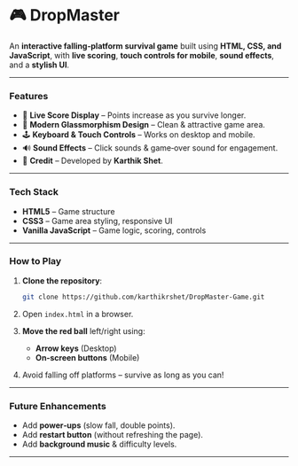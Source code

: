 # 🎮 DropMaster

An **interactive falling‑platform survival game** built using **HTML, CSS, and JavaScript**, with **live scoring**, **touch controls for mobile**, **sound effects**, and a **stylish UI**.

---

### **Features**

* 🎯 **Live Score Display** – Points increase as you survive longer.
* 🎨 **Modern Glassmorphism Design** – Clean & attractive game area.
* 🕹️ **Keyboard & Touch Controls** – Works on desktop and mobile.
* 🔊 **Sound Effects** – Click sounds & game‑over sound for engagement.
* 👤 **Credit** – Developed by **Karthik Shet**.

---

### **Tech Stack**

* **HTML5** – Game structure
* **CSS3** – Game area styling, responsive UI
* **Vanilla JavaScript** – Game logic, scoring, controls

---

### **How to Play**

1. **Clone the repository**:

   ```bash
   git clone https://github.com/karthikrshet/DropMaster-Game.git
   ```
2. Open `index.html` in a browser.
3. **Move the red ball** left/right using:

   * **Arrow keys** (Desktop)
   * **On‑screen buttons** (Mobile)
4. Avoid falling off platforms – survive as long as you can!

---

### **Future Enhancements**

* Add **power‑ups** (slow fall, double points).
* Add **restart button** (without refreshing the page).
* Add **background music** & difficulty levels.

---
